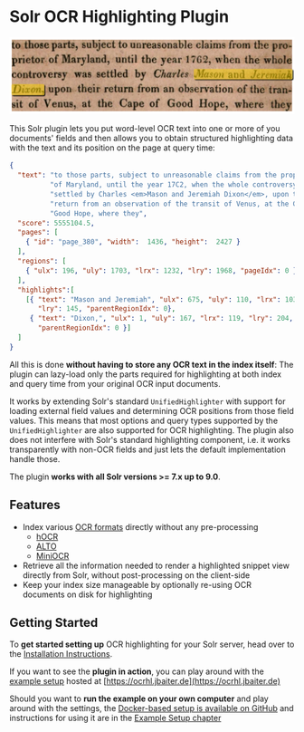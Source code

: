 # Solr OCR Highlighting Plugin

![Highlighted OCR snippet](img/snippet.png)

This Solr plugin lets you put word-level OCR text into one or more of you documents'
fields and then allows you to obtain structured highlighting data with the text
and its position on the page at query time:

```json
{
  "text": "to those parts, subject to unreasonable claims from the pro­prietor "
          "of Maryland, until the year 17C2, when the whole controversy was "
          "settled by Charles <em>Mason and Jeremiah Dixon</em>, upon their "
          "return from an observation of the tran­sit of Venus, at the Cape of "
          "Good Hope, where they",
  "score": 5555104.5,
  "pages": [
    { "id": "page_380", "width":  1436, "height":  2427 }
  ],
  "regions": [
    { "ulx": 196, "uly": 1703, "lrx": 1232, "lry": 1968, "pageIdx": 0 }
  ],
  "highlights":[
    [{ "text": "Mason and Jeremiah", "ulx": 675, "uly": 110, "lrx": 1036,
       "lry": 145, "parentRegionIdx": 0},
     { "text": "Dixon,", "ulx": 1, "uly": 167, "lrx": 119, "lry": 204,
       "parentRegionIdx": 0 }]
  ]
}
```

All this is done **without having to store any OCR text in the index itself**:
The plugin can lazy-load only the parts required for highlighting at both index
and query time from your original OCR input documents. 

It works by extending Solr's standard `UnifiedHighlighter` with support for
loading external field values and determining OCR positions from those field
values. This means that most options and query types supported by the
`UnifiedHighlighter` are also supported for OCR highlighting. The plugin also
does not interfere with Solr's standard highlighting component, i.e. it works
transparently with non-OCR fields and just lets the default implementation handle
those.

The plugin **works with all Solr versions >= 7.x up to 9.0**.

## Features
- Index various [OCR formats](formats.md) directly without any pre-processing
    * [hOCR](formats.md#hocr)
    * [ALTO](formats.md#alto)
    * [MiniOCR](formats.md#miniocr)
- Retrieve all the information needed to render a highlighted snippet view
  directly from Solr, without post-processing on the client-side
- Keep your index size manageable by optionally re-using OCR documents on disk for
  highlighting

## Getting Started

To **get started setting up** OCR highlighting for your Solr server, head over to
the [Installation Instructions](installation.md).

If you want to see the **plugin in action**, you can play around with the
[example setup](example.md) hosted at [https://ocrhl.jbaiter.de](https://ocrhl.jbaiter.de)

Should you want to **run the example on your own computer** and play around with the
settings, the [Docker-based setup is available on GitHub](https://github.com/dbmdz/solr-ocrhighlighting/tree/main/example)
and instructions for using it are in the [Example Setup chapter](example.md)
